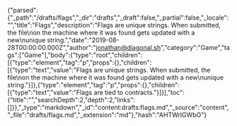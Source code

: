{"parsed":{"_path":"/drafts/flags","_dir":"drafts","_draft":false,"_partial":false,"_locale":"","title":"Flags","description":"Flags are unique strings. When submitted, the file\non the machine where it was found gets updated with a new\nunique string.","date":"2019-08-28T00:00:00.000Z","author":"jonathan@diagonal.sh","category":"Game","tags":["Game"],"body":{"type":"root","children":[{"type":"element","tag":"p","props":{},"children":[{"type":"text","value":"Flags are unique strings. When submitted, the file\non the machine where it was found gets updated with a new\nunique string."}]},{"type":"element","tag":"p","props":{},"children":[{"type":"text","value":"Flags are tied to contracts."}]}],"toc":{"title":"","searchDepth":2,"depth":2,"links":[]}},"_type":"markdown","_id":"content:drafts:flags.md","_source":"content","_file":"drafts/flags.md","_extension":"md"},"hash":"AHTWrlGWbO"}
